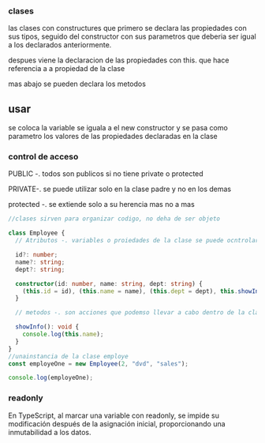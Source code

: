 ### clases

las clases con constructures que primero se declara las propiedades con sus tipos, seguido del constructor con sus parametros que deberia ser igual a los declarados anteriormente.

despues viene la declaracion de las propiedades con this. que hace referencia a a propiedad de la clase

mas abajo se pueden declara los metodos

## usar

se coloca la variable se iguala a el new constructor y se pasa como parametro los valores de las propiedades declaradas en la clase

### control de acceso

PUBLIC -. todos son publicos si no tiene private o protected

PRIVATE-. se puede utilizar solo en la clase padre y no en los demas

protected -. se extiende solo a su herencia mas no a mas

```ts
//clases sirven para organizar codigo, no deha de ser objeto

class Employee {
  // Atributos -. variables o proiedades de la clase se puede ocntrolar dentro o

  id?: number;
  name?: string;
  dept?: string;

  constructor(id: number, name: string, dept: string) {
    (this.id = id), (this.name = name), (this.dept = dept), this.showInfo();
  }

  // metodos -. son acciones que podemso llevar a cabo dentro de la clase o frura dependera de la visibilidad que le demos.

  showInfo(): void {
    console.log(this.name);
  }
}
//unainstancia de la clase employe
const employeOne = new Employee(2, "dvd", "sales");

console.log(employeOne);
```

### readonly

En TypeScript, al marcar una variable con readonly, se impide su modificación después de la asignación inicial, proporcionando una inmutabilidad a los datos.
